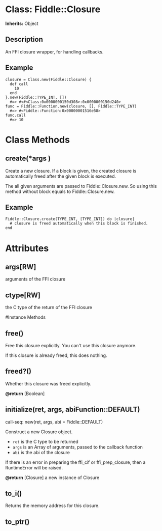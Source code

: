 # Class: Fiddle::Closure
**Inherits:** Object
    

## Description

An FFI closure wrapper, for handling callbacks.

## Example

    closure = Class.new(Fiddle::Closure) {
      def call
        10
      end
    }.new(Fiddle::TYPE_INT, [])
      #=> #<#<Class:0x0000000150d308>:0x0000000150d240>
    func = Fiddle::Function.new(closure, [], Fiddle::TYPE_INT)
      #=> #<Fiddle::Function:0x00000001516e58>
    func.call
      #=> 10


# Class Methods
## create(*args ) [](#method-c-create)
Create a new closure. If a block is given, the created closure is
automatically freed after the given block is executed.

The all given arguments are passed to Fiddle::Closure.new. So using this
method without block equals to Fiddle::Closure.new.

## Example

    Fiddle::Closure.create(TYPE_INT, [TYPE_INT]) do |closure|
      # closure is freed automatically when this block is finished.
    end
# Attributes
## args[RW] [](#attribute-i-args)
arguments of the FFI closure

## ctype[RW] [](#attribute-i-ctype)
the C type of the return of the FFI closure


#Instance Methods
## free() [](#method-i-free)
Free this closure explicitly. You can't use this closure anymore.

If this closure is already freed, this does nothing.

## freed?() [](#method-i-freed?)
Whether this closure was freed explicitly.

**@return** [Boolean] 

## initialize(ret, args, abiFunction::DEFAULT) [](#method-i-initialize)
call-seq: new(ret, args, abi = Fiddle::DEFAULT)

Construct a new Closure object.

*   `ret` is the C type to be returned
*   `args` is an Array of arguments, passed to the callback function
*   `abi` is the abi of the closure

If there is an error in preparing the ffi_cif or ffi_prep_closure, then a
RuntimeError will be raised.

**@return** [Closure] a new instance of Closure

## to_i() [](#method-i-to_i)
Returns the memory address for this closure.

## to_ptr() [](#method-i-to_ptr)


